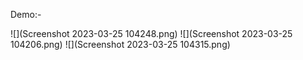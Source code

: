 Demo:-

![](Screenshot 2023-03-25 104248.png)
![](Screenshot 2023-03-25 104206.png)
![](Screenshot 2023-03-25 104315.png)
